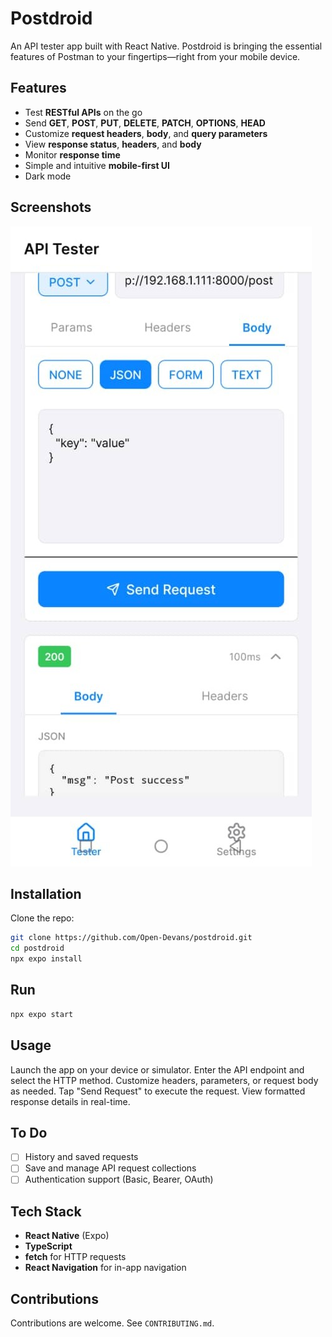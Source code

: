 # Postdroid

An API tester app built with React Native. Postdroid is bringing the essential features of Postman to your fingertips—right from your mobile device.

## Features

- Test **RESTful APIs** on the go
- Send **GET**, **POST**, **PUT**, **DELETE**, **PATCH**, **OPTIONS**, **HEAD**
- Customize **request headers**, **body**, and **query parameters**
- View **response status**, **headers**, and **body**
- Monitor **response time**
- Simple and intuitive **mobile-first UI**
- Dark mode

## Screenshots

![App Screenshot](./assets/screenshot.jpeg)

## Installation

Clone the repo:

```bash
git clone https://github.com/Open-Devans/postdroid.git
cd postdroid
npx expo install
```

## Run

```bash
npx expo start
```

## Usage

Launch the app on your device or simulator. Enter the API endpoint and select the HTTP method.
Customize headers, parameters, or request body as needed. Tap "Send Request" to execute the request.
View formatted response details in real-time.

## To Do

- [ ] History and saved requests
- [ ] Save and manage API request collections
- [ ] Authentication support (Basic, Bearer, OAuth)

## Tech Stack

- **React Native** (Expo)
- **TypeScript**
- **fetch** for HTTP requests
- **React Navigation** for in-app navigation

## Contributions

Contributions are welcome. See `CONTRIBUTING.md`.
